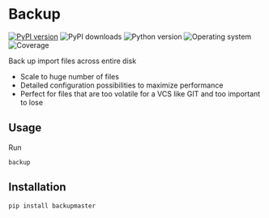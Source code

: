 # Backup
[![PyPI version](https://badge.fury.io/py/backupmaster.svg)](https://badge.fury.io/py/backupmaster)
![PyPI downloads](https://img.shields.io/pypi/dm/backupmaster)
![Python version](https://img.shields.io/badge/python-3.10+-brightgreen)
![Operating system](https://img.shields.io/badge/os-linux-brightgreen)
![Coverage](https://img.shields.io/badge/coverage-100%25-brightgreen)

Back up import files across entire disk
- Scale to huge number of files
- Detailed configuration possibilities to maximize performance
- Perfect for files that are too volatile for a VCS like GIT and too important to lose

## Usage

Run
```shell
backup
```
## Installation
```shell
pip install backupmaster
```

